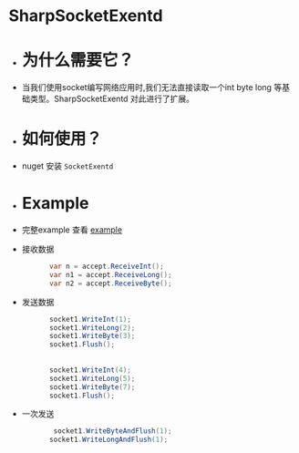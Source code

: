 # SharpSocketExentd
  - # 为什么需要它？
  - 当我们使用socket编写网络应用时,我们无法直接读取一个int byte long 等基础类型。SharpSocketExentd 对此进行了扩展。
  
  - # 如何使用？
  -  nuget 安装 ``` SocketExentd ```
  - # Example
  - 完整example 查看 [example](https://github.com/adminoryuan/SharpSocketExentd/blob/master/TestExentd/Example.cs)
  
  
  - 接收数据
  ``` c# 
            var n = accept.ReceiveInt();
            var n1 = accept.ReceiveLong();
            var n2 = accept.ReceiveByte();
  ```
  - 发送数据
  ```c#
            socket1.WriteInt(1);
            socket1.WriteLong(2);
            socket1.WriteByte(3);
            socket1.Flush();
            
            
            socket1.WriteInt(4);
            socket1.WriteLong(5);
            socket1.WriteByte(7);
            socket1.Flush();
  ```
  - 一次发送
  ``` c#
             socket1.WriteByteAndFlush(1);
            socket1.WriteLongAndFlush(1);
  ```

    

